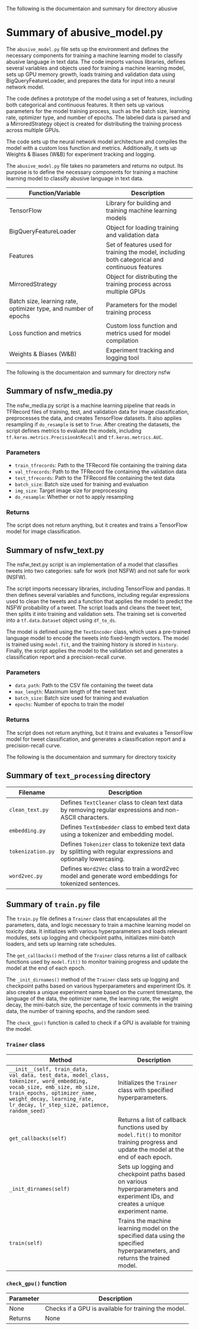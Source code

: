 The following is the documentaion and summary for directory abusive

 Summary of abusive\_model.py
============================

The `abusive_model.py` file sets up the environment and defines the necessary components for training a machine learning model to classify abusive language in text data. The code imports various libraries, defines several variables and objects used for training a machine learning model, sets up GPU memory growth, loads training and validation data using BigQueryFeatureLoader, and prepares the data for input into a neural network model.

The code defines a prototype of the model using a set of features, including both categorical and continuous features. It then sets up various parameters for the model training process, such as the batch size, learning rate, optimizer type, and number of epochs. The labeled data is parsed and a MirroredStrategy object is created for distributing the training process across multiple GPUs.

The code sets up the neural network model architecture and compiles the model with a custom loss function and metrics. Additionally, it sets up Weights & Biases (W&B) for experiment tracking and logging.

The `abusive_model.py` file takes no parameters and returns no output. Its purpose is to define the necessary components for training a machine learning model to classify abusive language in text data.



| Function/Variable | Description |
| --- | --- |
| TensorFlow | Library for building and training machine learning models |
| BigQueryFeatureLoader | Object for loading training and validation data |
| Features | Set of features used for training the model, including both categorical and continuous features |
| MirroredStrategy | Object for distributing the training process across multiple GPUs |
| Batch size, learning rate, optimizer type, and number of epochs | Parameters for the model training process |
| Loss function and metrics | Custom loss function and metrics used for model compilation |
| Weights & Biases (W&B) | Experiment tracking and logging tool |

 


The following is the documentaion and summary for directory nsfw

 Summary of nsfw\_media.py
-------------------------

The nsfw\_media.py script is a machine learning pipeline that reads in TFRecord files of training, test, and validation data for image classification, preprocesses the data, and creates TensorFlow datasets. It also applies resampling if `do_resample` is set to `True`. After creating the datasets, the script defines metrics to evaluate the models, including `tf.keras.metrics.PrecisionAtRecall` and `tf.keras.metrics.AUC`.

### Parameters

* `train_tfrecords`: Path to the TFRecord file containing the training data
* `val_tfrecords`: Path to the TFRecord file containing the validation data
* `test_tfrecords`: Path to the TFRecord file containing the test data
* `batch_size`: Batch size used for training and evaluation
* `img_size`: Target image size for preprocessing
* `do_resample`: Whether or not to apply resampling

### Returns

The script does not return anything, but it creates and trains a TensorFlow model for image classification.

Summary of nsfw\_text.py
------------------------

The nsfw\_text.py script is an implementation of a model that classifies tweets into two categories: safe for work (not NSFW) and not safe for work (NSFW).

The script imports necessary libraries, including TensorFlow and pandas. It then defines several variables and functions, including regular expressions used to clean the tweets and a function that applies the model to predict the NSFW probability of a tweet. The script loads and cleans the tweet text, then splits it into training and validation sets. The training set is converted into a `tf.data.Dataset` object using `df_to_ds`.

The model is defined using the `TextEncoder` class, which uses a pre-trained language model to encode the tweets into fixed-length vectors. The model is trained using `model.fit`, and the training history is stored in `history`. Finally, the script applies the model to the validation set and generates a classification report and a precision-recall curve.

### Parameters

* `data_path`: Path to the CSV file containing the tweet data
* `max_length`: Maximum length of the tweet text
* `batch_size`: Batch size used for training and evaluation
* `epochs`: Number of epochs to train the model

### Returns

The script does not return anything, but it trains and evaluates a TensorFlow model for tweet classification, and generates a classification report and a precision-recall curve.

 


The following is the documentaion and summary for directory toxicity

 Summary of `text_processing` directory
--------------------------------------



| Filename | Description |
| --- | --- |
| `clean_text.py` | Defines `TextCleaner` class to clean text data by removing regular expressions and non-ASCII characters. |
| `embedding.py` | Defines `TextEmbedder` class to embed text data using a tokenizer and embedding model. |
| `tokenization.py` | Defines `Tokenizer` class to tokenize text data by splitting with regular expressions and optionally lowercasing. |
| `word2vec.py` | Defines `Word2Vec` class to train a word2vec model and generate word embeddings for tokenized sentences. |

Summary of `train.py` file
--------------------------

The `train.py` file defines a `Trainer` class that encapsulates all the parameters, data, and logic necessary to train a machine learning model on toxicity data. It initializes with various hyperparameters and loads relevant modules, sets up logging and checkpoint paths, initializes mini-batch loaders, and sets up learning rate schedules.

The `get_callbacks()` method of the `Trainer` class returns a list of callback functions used by `model.fit()` to monitor training progress and update the model at the end of each epoch.

The `_init_dirnames()` method of the `Trainer` class sets up logging and checkpoint paths based on various hyperparameters and experiment IDs. It also creates a unique experiment name based on the current timestamp, the language of the data, the optimizer name, the learning rate, the weight decay, the mini-batch size, the percentage of toxic comments in the training data, the number of training epochs, and the random seed.

The `check_gpu()` function is called to check if a GPU is available for training the model.

### `Trainer` class



| Method | Description |
| --- | --- |
| `__init__(self, train_data, val_data, test_data, model_class, tokenizer, word_embedding, vocab_size, emb_size, mb_size, train_epochs, optimizer_name, weight_decay, learning_rate, lr_decay, lr_step_size, patience, random_seed)` | Initializes the `Trainer` class with specified hyperparameters. |
| `get_callbacks(self)` | Returns a list of callback functions used by `model.fit()` to monitor training progress and update the model at the end of each epoch. |
| `_init_dirnames(self)` | Sets up logging and checkpoint paths based on various hyperparameters and experiment IDs, and creates a unique experiment name. |
| `train(self)` | Trains the machine learning model on the specified data using the specified hyperparameters, and returns the trained model. |

### `check_gpu()` function



| Parameter | Description |
| --- | --- |
| None | Checks if a GPU is available for training the model. |
| Returns | None |

 

